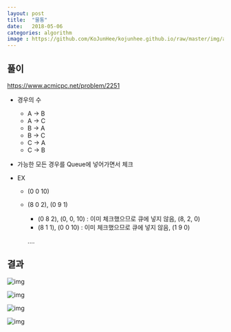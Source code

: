 ```yaml
---
layout: post
title:  "물통"
date:   2018-05-06
categories: algorithm
image : https://github.com/KoJunHee/kojunhee.github.io/raw/master/img/algorithm.png
---
```


## 풀이

<https://www.acmicpc.net/problem/2251>

- 경우의 수

  - A -> B
  - A -> C
  - B -> A
  - B -> C
  - C -> A
  - C -> B

- 가능한 모든 경우를 Queue에 넣어가면서 체크

- EX

  - (0 0 10)

  - (8 0 2), (0 9 1)

    - (0 8 2), (0, 0, 10) : 이미 체크했으므로 큐에 넣지 않음, (8, 2, 0)
    - (8 1 1), (0 0 10) : 이미 체크했으므로 큐에 넣지 않음, (1 9 0)

    ....


## 결과

![img](https://github.com/KoJunHee/kojunhee.github.io/raw/master/img/water01.png)

![img](https://github.com/KoJunHee/kojunhee.github.io/raw/master/img/water02.png)

![img](https://github.com/KoJunHee/kojunhee.github.io/raw/master/img/water03.png)

![img](https://github.com/KoJunHee/kojunhee.github.io/raw/master/img/water04.png)







